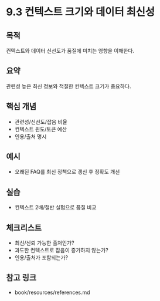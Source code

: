 # 9.3 컨텍스트 크기와 데이터 최신성

## 목적
컨텍스트와 데이터 신선도가 품질에 미치는 영향을 이해한다.

## 요약
관련성 높은 최신 정보와 적절한 컨텍스트 크기가 중요하다.

## 핵심 개념
- 관련성/신선도/잡음 비율
- 컨텍스트 윈도/토큰 예산
- 인용/출처 명시

## 예시
- 오래된 FAQ를 최신 정책으로 갱신 후 정확도 개선

## 실습
- 컨텍스트 2배/절반 실험으로 품질 비교

## 체크리스트
- 최신/신뢰 가능한 출처인가?
- 과도한 컨텍스트로 잡음이 증가하지 않는가?
- 인용/출처가 포함되는가?

## 참고 링크
- book/resources/references.md
